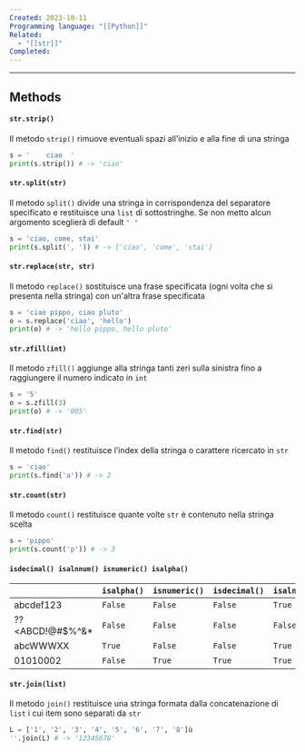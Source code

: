 ```yaml
---
Created: 2023-10-11
Programming language: "[[Python]]"
Related:
  - "[[str]]"
Completed:
---
```

---
## Methods
#### `str.strip()`
Il metodo `strip()` rimuove eventuali spazi all’inizio e alla fine di una stringa
```python
s = '    ciao  '
print(s.strip()) # -> 'ciao'
```

#### `str.split(str)`
Il metodo `split()` divide una stringa in corrispondenza del separatore specificato e restituisce una `list` di sottostringhe. Se non metto alcun argomento sceglierà di default `' '`
```python
s = 'ciao, come, stai'
print(s.split(', ')) # -> ['ciao', 'come', 'stai']
```

#### `str.replace(str, str)`
Il metodo `replace()` sostituisce una frase specificata (ogni volta che si presenta nella stringa) con un'altra frase specificata
```python
s = 'ciao pippo, ciao pluto'
o = s.replace('ciao', 'hello')
print(o) # -> 'hello pippo, hello pluto'
```

#### `str.zfill(int)`
Il metodo `zfill()` aggiunge alla stringa tanti zeri sulla sinistra fino a raggiungere il numero indicato in `int`
```python
s = '5'
o = s.zfill(3)
print(o) # -> '005'
```

#### `str.find(str)`
Il metodo `find()` restituisce l’index della stringa o carattere ricercato in `str`
```python
s = 'ciao'
print(s.find('a')) # -> 2
```

#### `str.count(str)`
Il metodo `count()` restituisce quante volte `str` è contenuto nella stringa scelta
```python
s = 'pippo'
print(s.count('p')) # -> 3
```

#### `isdecimal() isalnnum() isnumeric() isalpha()`
|                 | `isalpha()` | `isnumeric()` | `isdecimal()` | `isalnum()` |
| --------------- | ----------- | ------------- | ------------- | ----------- |
| abcdef123       | `False`     | `False`       | `False`       | `True`      |
| ??<ABCD!@#$%^&* | `False`     | `False`       | `False`       | `False`     |
| abcWWWXX        | `True`      | `False`       | `False`       | `True`      |
| 01010002        | `False`     | `True`        | `True`        | `True`      |

#### `str.join(list)`
Il metodo `join()` restituisce una stringa formata dalla concatenazione di `list` i cui item sono separati da `str`
```python
L = ['1', '2', '3', '4', '5', '6', '7', '8']ù
''.join(L) # -> '12345678'
```